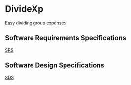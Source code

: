 # DivideXp
Easy dividing group expenses

## Software Requirements Specifications
[SRS](docs/Software%20Requirements%20Specifications.md)
## Software Design Specifications
[SDS](docs/Software%20Design%20Specifications.md)
